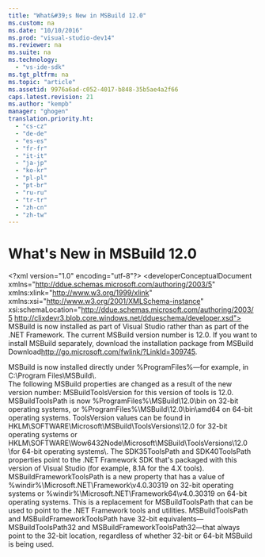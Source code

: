 ```yaml
---
title: "What&#39;s New in MSBuild 12.0"
ms.custom: na
ms.date: "10/10/2016"
ms.prod: "visual-studio-dev14"
ms.reviewer: na
ms.suite: na
ms.technology: 
  - "vs-ide-sdk"
ms.tgt_pltfrm: na
ms.topic: "article"
ms.assetid: 9976a6ad-c052-4017-b848-35b5ae4a2f66
caps.latest.revision: 21
ms.author: "kempb"
manager: "ghogen"
translation.priority.ht: 
  - "cs-cz"
  - "de-de"
  - "es-es"
  - "fr-fr"
  - "it-it"
  - "ja-jp"
  - "ko-kr"
  - "pl-pl"
  - "pt-br"
  - "ru-ru"
  - "tr-tr"
  - "zh-cn"
  - "zh-tw"
---
```

# What&#39;s New in MSBuild 12.0
\<?xml version="1.0" encoding="utf-8"?>
\<developerConceptualDocument xmlns="http://ddue.schemas.microsoft.com/authoring/2003/5" xmlns:xlink="http://www.w3.org/1999/xlink" xmlns:xsi="http://www.w3.org/2001/XMLSchema-instance" xsi:schemaLocation="http://ddue.schemas.microsoft.com/authoring/2003/5 http://clixdevr3.blob.core.windows.net/ddueschema/developer.xsd">
  <introduction>
    <para>MSBuild is now installed as part of Visual Studio rather than as part of the .NET Framework. The current MSBuild version number is 12.0. If you want to install MSBuild separately, download the installation package from <externalLink><linkText>MSBuild Download</linkText><linkUri>http://go.microsoft.com/fwlink/?LinkId=309745</linkUri></externalLink>.</para>
  </introduction>
  <section>
    <title>Changed Path </title>
    <content>
      <para>MSBuild is now installed directly under <placeholder>%ProgramFiles%</placeholder>—for example, in C:\Program Files\MSBuild\.</para>
    </content>
  </section>
  <section>
    <title>Changed Properties </title>
    <content>
      <para>The following MSBuild properties are changed as a result of the new version number:</para>
      <list class="bullet">
        <listItem>
          <para>
            <languageKeyword>MSBuildToolsVersion</languageKeyword> for this version of tools is 12.0.</para>
        </listItem>
        <listItem>
          <para>
            <languageKeyword>MSBuildToolsPath</languageKeyword> is now %ProgramFiles%\MSBuild\12.0\bin on 32-bit operating systems, or %ProgramFiles%\MSBuild\12.0\bin\amd64 on 64-bit operating systems.</para>
        </listItem>
        <listItem>
          <para>
            <languageKeyword>ToolsVersion</languageKeyword> values can be found in HKLM\SOFTWARE\Microsoft\MSBuild\ToolsVersions\12.0 for 32-bit operating systems or HKLM\SOFTWARE\Wow6432Node\Microsoft\MSBuild\ToolsVersions\12.0 \<?Comment MO: Correct? 2013-06-18T15:39:00Z  Id='15?>for 64-bit operating systems\<?CommentEnd Id='15'
    ?>.</para>
        </listItem>
        <listItem>
          <para>The <languageKeyword>SDK35ToolsPath</languageKeyword> and <languageKeyword>SDK40ToolsPath</languageKeyword> properties point to the .NET Framework SDK that's packaged with this version of Visual Studio (for example, 8.1A for the 4.X tools).</para>
        </listItem>
      </list>
    </content>
  </section>
  <section>
    <title>New Properties</title>
    <content>
      <list class="bullet">
        <listItem>
          <para>
            <languageKeyword>MSBuildFrameworkToolsPath</languageKeyword> is a new property that has a value of %windir%\Microsoft.NET\Framework\v4.0.30319 on 32-bit operating systems or %windir%\Microsoft.NET\Framework64\v4.0.30319 on 64-bit operating systems. This is a replacement for <languageKeyword>MSBuildToolsPath</languageKeyword> that can be used to point to the .NET Framework tools and utilities.</para>
        </listItem>
        <listItem>
          <para>
            <languageKeyword>MSBuildToolsPath</languageKeyword> and <languageKeyword>MSBuildFrameworkToolsPath</languageKeyword> have 32-bit equivalents—<languageKeyword>MSBuildToolsPath32</languageKeyword> and <languageKeyword>MSBuildFrameworkToolsPath32</languageKeyword>—that always point to the 32-bit location, regardless of whether 32-bit or 64-bit MSBuild is being used.</para>
        </listItem>
      </list>
    </content>
  </section>
  <relatedTopics>
    
  </relatedTopics>
</developerConceptualDocument>